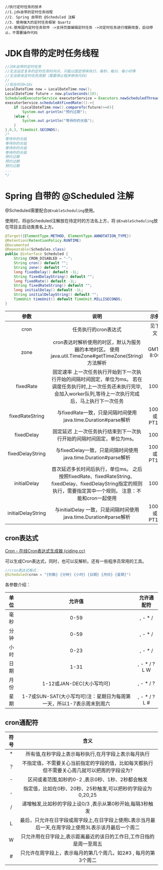 ```
//执行定时任务的技术
//1.jdk自带的定时任务线程
//2. Spring 自带的 @Scheduled 注解
//3. 使用强大的定时任务框架 Quartz
//4.使用国内定时任务软件 ->支持页面编辑定时任务 ->对定时任务进行增删改查，启动停止，不需要操作代码

```

# JDK自带的定时任务线程

```java
//JDK自带的定时任务
//无法设定复杂的定时任务时间点，只能以固定频率执行，每秒，每分，每小时等
//无法修改定时任务周期（需要停止程序修改代码）
//
//现在时间+10s
LocalDateTime now = LocalDateTime.now();
LocalDateTime future = now.plusSeconds(10);
ScheduledExecutorService executorService = Executors.newScheduledThreadPool(1);
executorService.scheduleAtFixedRate(()->{
    if (LocalDateTime.now().compareTo(future)>=0){
        System.out.println("预约过期");
    }else {
        System.out.println("等待你的光临");
    }
},0,3, TimeUnit.SECONDS);
/*
等待你的光临
等待你的光临
等待你的光临
等待你的光临
预约过期
预约过期
预约过期
...
*/
```

# Spring 自带的 @Scheduled 注解

@Scheduled需要配合`@EnableScheduling`使用。

使用时，将@Scheduled注解放在待定时的方法名上方，将 `@EnableScheduling`放在项目主启动类类名上方。

```java
@Target({ElementType.METHOD, ElementType.ANNOTATION_TYPE})
@Retention(RetentionPolicy.RUNTIME)
@Documented
@Repeatable(Schedules.class)
public @interface Scheduled {
    String CRON_DISABLED = "-";
    String cron() default "";
    String zone() default "";
    long fixedDelay() default -1L;
    String fixedDelayString() default "";
    long fixedRate() default -1L;
    String fixedRateString() default "";
    long initialDelay() default -1L;
    String initialDelayString() default "";
    TimeUnit timeUnit() default TimeUnit.MILLISECONDS;
}
```



|        参数        |                             说明                             |    示例    |
| :----------------: | :----------------------------------------------------------: | :--------: |
|        cron        |                     任务执行的cron表达式                     |   见下文   |
|        zone        | cron表达时解析使用的时区，默认为服务器的本地时区。 使用java.util.TimeZone#getTimeZone(String)方法解析 |  GMT-8:00  |
|     fixedRate      | 固定速率 上一次任务执行开始到下一次执行开始的间隔时间固定，单位为ms。 若在调度任务执行时,上一次任务还未执行完毕,会加入worker队列,等待上一次执行完成后，马上执行下一次任务 |    1000    |
|  fixedRateString   | 与fixedRate一致，只是间隔时间使用java.time.Duration#parse解析 | 1000或PT1S |
|     fixedDelay     | 固定延迟 上一次任务执行结束到下一次执行开始的间隔时间固定，单位为ms。 |    1000    |
|  fixedDelayString  | 与fixedDelay一致，只是间隔时间使用java.time.Duration#parse解析 | 1000或PT1S |
|    initialDelay    | 首次延迟多长时间后执行，单位ms。 之后按照fixedRate、fixedRateString、fixedDelay、fixedDelayString指定的规则执行，需要指定其中一个规则。 注意：不能和cron一起使用 |    1000    |
| initialDelayString | 与initialDelay 一致，只是间隔时间使用java.time.Duration#parse解析 | 1000或PT1S |

## cron表达式

[Cron - 在线Cron表达式生成器 (ciding.cc)](https://cron.ciding.cc/)

可以生成Cron表达式，同时，也可以反解析。还有一些程序员常用的工具。

```java
//cron表达式格式：
@Scheduled(cron = "{秒数} {分钟} {小时} {日期} {月份} {星期}")
```

各参数介绍：

| 单位 |                            允许值                            |  允许通配符   |
| :--: | :----------------------------------------------------------: | :-----------: |
| 毫秒 |                             0-59                             |    , - * /    |
| 分钟 |                             0-59                             |    , - * /    |
| 小时 |                             0-23                             |    , - * /    |
| 日期 |                             1-31                             | , - * / ? L W |
| 月份 |                  1-12或JAN-DEC(大小写均可)                   |   , - * / ?   |
| 星期 | 1-7或SUN-SAT(大小写均可)注：星期日为每周第一天，所以1-7表示周末到周六 | , - * / ? L # |

## cron通配符

| 符号 |                             含义                             |
| :--: | :----------------------------------------------------------: |
|  *   |     所有值,在秒字段上表示每秒执行,在月字段上表示每月执行     |
|  ？  | 不指定值，不需要关心当前指定的字段的值，比如每天都执行但不需要关心周几就可以把周的字段设为? |
|  -   |      区间或者范围,如秒的0-2 ,表示0秒、1秒、2秒都会触发       |
|  ,   | 指定值，比如在0秒、20秒、25秒触发,可以把秒的字段设为0,20,25  |
|  /   |  递增触发,比如秒的字段上设0/3 ,表示从第0秒开始,每隔3秒触发   |
|  L   | 最后，只允许在日字段或周字段上,在日字段上使用L表示当月最后一天,在周字段上使用3L表示该月最后一个周二 |
|  W   | 只允许用在日字段上,表示距离最近的该日的工作日,工作日指的是周一至周五 |
|  #   | 只允许在周字段上，表示每月的第几个周几，如2#3 , 每月的第3个周二 |